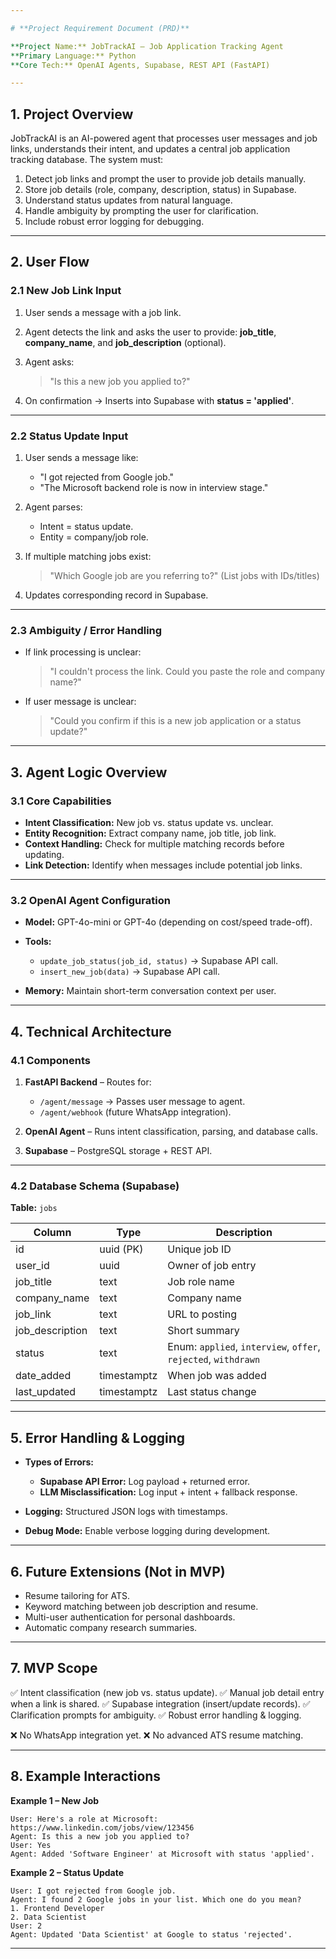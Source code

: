 ```yaml
---

# **Project Requirement Document (PRD)**

**Project Name:** JobTrackAI – Job Application Tracking Agent
**Primary Language:** Python
**Core Tech:** OpenAI Agents, Supabase, REST API (FastAPI)

---
```


## **1. Project Overview**

JobTrackAI is an AI-powered agent that processes user messages and job links, understands their intent, and updates a central job application tracking database.
The system must:

1. Detect job links and prompt the user to provide job details manually.
2. Store job details (role, company, description, status) in Supabase.
3. Understand status updates from natural language.
4. Handle ambiguity by prompting the user for clarification.
5. Include robust error logging for debugging.

---

## **2. User Flow**

### **2.1 New Job Link Input**

1. User sends a message with a job link.
2. Agent detects the link and asks the user to provide: **job_title**, **company_name**, and **job_description** (optional).
3. Agent asks:

   > "Is this a new job you applied to?"
4. On confirmation → Inserts into Supabase with **status = 'applied'**.

---

### **2.2 Status Update Input**

1. User sends a message like:

   * "I got rejected from Google job."
   * "The Microsoft backend role is now in interview stage."
2. Agent parses:

   * Intent = status update.
   * Entity = company/job role.
3. If multiple matching jobs exist:

   > "Which Google job are you referring to?" (List jobs with IDs/titles)
4. Updates corresponding record in Supabase.

---

### **2.3 Ambiguity / Error Handling**

* If link processing is unclear:

  > "I couldn't process the link. Could you paste the role and company name?"
* If user message is unclear:

  > "Could you confirm if this is a new job application or a status update?"

---

## **3. Agent Logic Overview**

### **3.1 Core Capabilities**

* **Intent Classification:** New job vs. status update vs. unclear.
* **Entity Recognition:** Extract company name, job title, job link.
* **Context Handling:** Check for multiple matching records before updating.
* **Link Detection:** Identify when messages include potential job links.

---

### **3.2 OpenAI Agent Configuration**

* **Model:** GPT-4o-mini or GPT-4o (depending on cost/speed trade-off).
* **Tools:**

  * `update_job_status(job_id, status)` → Supabase API call.
  * `insert_new_job(data)` → Supabase API call.
* **Memory:** Maintain short-term conversation context per user.

---

## **4. Technical Architecture**

### **4.1 Components**

1. **FastAPI Backend** – Routes for:

   * `/agent/message` → Passes user message to agent.
   * `/agent/webhook` (future WhatsApp integration).
2. **OpenAI Agent** – Runs intent classification, parsing, and database calls.
3. **Supabase** – PostgreSQL storage + REST API.


---

### **4.2 Database Schema (Supabase)**

**Table:** `jobs`

| Column           | Type        | Description                                                    |
| ---------------- | ----------- | -------------------------------------------------------------- |
| id               | uuid (PK)   | Unique job ID                                                  |
| user\_id         | uuid        | Owner of job entry                                             |
| job\_title       | text        | Job role name                                                  |
| company\_name    | text        | Company name                                                   |
| job\_link        | text        | URL to posting                                                 |
| job\_description | text        | Short summary                                                  |
| status           | text        | Enum: `applied`, `interview`, `offer`, `rejected`, `withdrawn` |
| date\_added      | timestamptz | When job was added                                             |
| last\_updated    | timestamptz | Last status change                                             |

---

## **5. Error Handling & Logging**

* **Types of Errors:**

  
  * **Supabase API Error:** Log payload + returned error.
  * **LLM Misclassification:** Log input + intent + fallback response.
* **Logging:** Structured JSON logs with timestamps.
* **Debug Mode:** Enable verbose logging during development.

---

## **6. Future Extensions (Not in MVP)**

* Resume tailoring for ATS.
* Keyword matching between job description and resume.
* Multi-user authentication for personal dashboards.
* Automatic company research summaries.

---

## **7. MVP Scope**

✅ Intent classification (new job vs. status update).
✅ Manual job detail entry when a link is shared.
✅ Supabase integration (insert/update records).
✅ Clarification prompts for ambiguity.
✅ Robust error handling & logging.

❌ No WhatsApp integration yet.
❌ No advanced ATS resume matching.

---

## **8. Example Interactions**

**Example 1 – New Job**

```
User: Here's a role at Microsoft: https://www.linkedin.com/jobs/view/123456
Agent: Is this a new job you applied to?
User: Yes
Agent: Added 'Software Engineer' at Microsoft with status 'applied'.
```

**Example 2 – Status Update**

```
User: I got rejected from Google job.
Agent: I found 2 Google jobs in your list. Which one do you mean?
1. Frontend Developer
2. Data Scientist
User: 2
Agent: Updated 'Data Scientist' at Google to status 'rejected'.
```

---